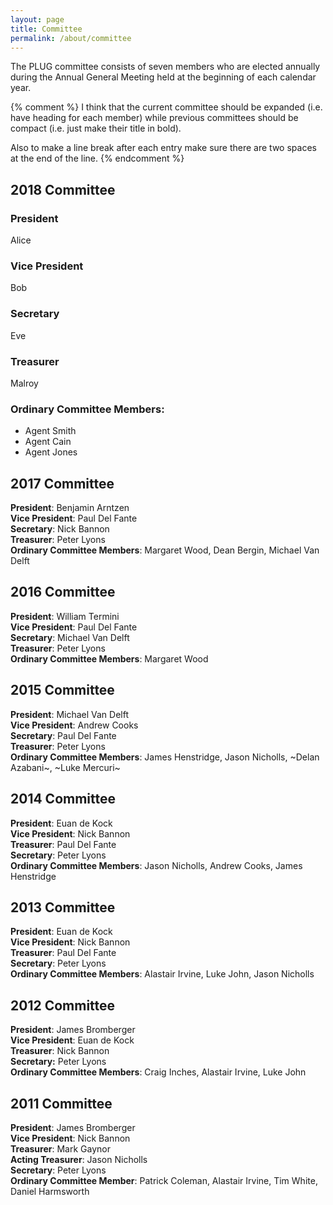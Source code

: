 ```yaml
---
layout: page
title: Committee
permalink: /about/committee
---
```


The PLUG committee consists of seven members who are elected annually during the Annual General Meeting held at the beginning of each calendar year.

{% comment %}
I think that the current committee should be expanded (i.e. have heading for each member) while previous committees should be compact (i.e. just make their title in bold).

Also to make a line break after each entry make sure there are two spaces at the end of the line.
{% endcomment %}

## 2018 Committee

### President
Alice
### Vice President
Bob
### Secretary
Eve  
### Treasurer
Malroy
### Ordinary Committee Members:
 * Agent Smith  
 * Agent Cain
 * Agent Jones

## 2017 Committee
**President**: Benjamin Arntzen  
**Vice President**: Paul Del Fante  
**Secretary**: Nick Bannon  
**Treasurer**: Peter Lyons  
**Ordinary Committee Members**: Margaret Wood, Dean Bergin, Michael Van Delft  

## 2016 Committee

**President**: William Termini  
**Vice President**: Paul Del Fante  
**Secretary**: Michael Van Delft  
**Treasurer**: Peter Lyons  
**Ordinary Committee Members**: Margaret Wood  

## 2015 Committee
**President**: Michael Van Delft  
**Vice President**: Andrew Cooks  
**Secretary**: Paul Del Fante  
**Treasurer**: Peter Lyons  
**Ordinary Committee Members**: James Henstridge,  Jason Nicholls, ~Delan Azabani~, ~Luke Mercuri~  

## 2014 Committee
**President**: Euan de Kock  
**Vice President**: Nick Bannon  
**Treasurer**: Paul Del Fante  
**Secretary**: Peter Lyons  
**Ordinary Committee Members**: Jason Nicholls, Andrew Cooks, James Henstridge  

## 2013 Committee
**President**: Euan de Kock  
**Vice President**: Nick Bannon  
**Treasurer**: Paul Del Fante  
**Secretary**: Peter Lyons  
**Ordinary Committee Members**: Alastair Irvine, Luke John, Jason Nicholls  

## 2012 Committee
**President**: James Bromberger  
**Vice President**: Euan de Kock  
**Treasurer**: Nick Bannon  
**Secretary:** Peter Lyons  
**Ordinary Committee Members**: Craig Inches, Alastair Irvine, Luke John

## 2011 Committee
**President**: James Bromberger  
**Vice President**: Nick Bannon  
**Treasurer**: Mark Gaynor  
**Acting Treasurer**: Jason Nicholls  
**Secretary**: Peter Lyons  
**Ordinary Committee Member**: Patrick Coleman, Alastair Irvine, Tim White, Daniel Harmsworth
